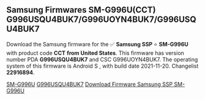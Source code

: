<h2>Samsung Firmwares SM-G996U(CCT) G996USQU4BUK7/G996UOYN4BUK7/G996USQU4BUK7</h2>
Download the Samsung firmware for the ✅ <strong>Samsung SSP </strong> ⭐ <strong>SM-G996U</strong> with product code <strong>CCT</strong> <strong> from United States</strong>. This firmware has version number PDA <strong>G996USQU4BUK7</strong> and CSC G996UOYN4BUK7. The operating system of this firmware is Android S , with build date 2021-11-20. Changelist <strong>22916894</strong>.


[SM-G996U](https://samfirm.shop/samsung/model/SM-G996U)
[G996USQU4BUK7](https://samfirm.shop/samsung/pda/G996USQU4BUK7)
[Download Firmware Samsung SSP SM-G996U](https://samfirm.shop/samsung/firmware/476232)
